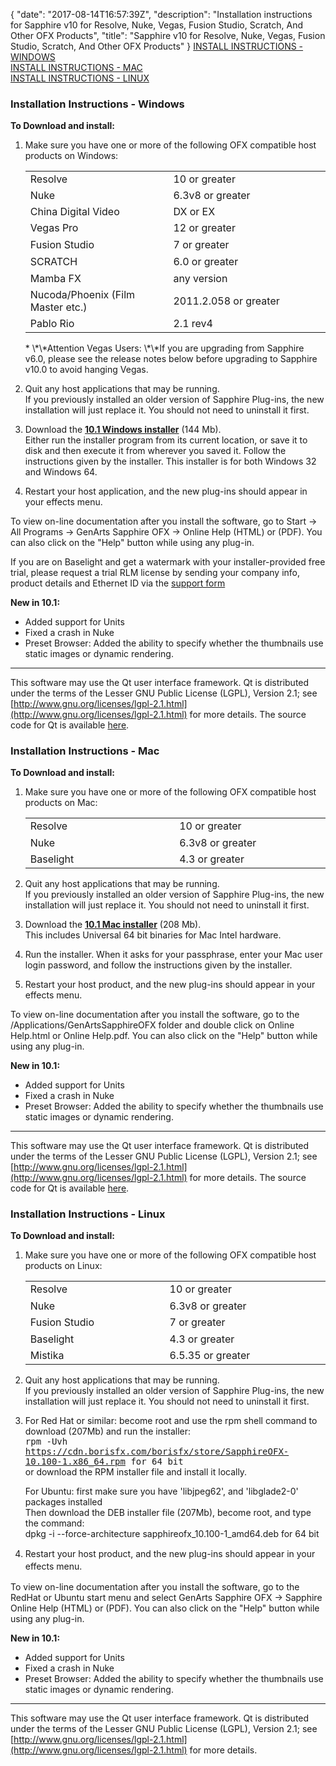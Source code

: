 {
  "date": "2017-08-14T16:57:39Z",
  "description": "Installation instructions for Sapphire v10 for Resolve, Nuke, Vegas, Fusion Studio, Scratch, And Other OFX Products",
  "title": "Sapphire v10 for Resolve, Nuke, Vegas, Fusion Studio, Scratch, And Other OFX Products"
}
[INSTALL INSTRUCTIONS - WINDOWS](#windows)  
[INSTALL INSTRUCTIONS - MAC](#mac)  
[INSTALL INSTRUCTIONS - LINUX](#linux)

### Installation Instructions - Windows

<a name="windows"></a>

**To Download and install:**

1. Make sure you have one or more of the following OFX compatible host products on Windows:

   <table border="0" cellpadding="0" cellspacing="0">

   <tbody>

   <tr>

   <td style="width: 442px;">Resolve</td>

   <td style="width: 614px;">10 or greater</td>

   </tr>

   <tr>

   <td style="width: 442px;">Nuke</td>

   <td style="width: 614px;">6.3v8 or greater</td>

   </tr>

   <tr>

   <td style="width: 442px;">China Digital Video</td>

   <td style="width: 614px;">DX or EX</td>

   </tr>

   <tr>

   <td style="width: 442px;"><span style="line-height: 20.7999992370605px;">Vegas Pro</span></td>

   <td style="width: 614px;"><span style="line-height: 20.7999992370605px;">12 or greater</span></td>

   </tr>

   <tr>

   <td style="width: 442px;"><span style="line-height: 20.7999992370605px;">Fusion Studio</span></td>

   <td style="width: 614px;"><span style="line-height: 20.7999992370605px;">7 or greater</span></td>

   </tr>

   <tr>

   <td style="width: 442px;"><span style="line-height: 20.7999992370605px;">SCRATCH</span></td>

   <td style="width: 614px;"><span style="line-height: 20.7999992370605px;">6.0 or greater</span></td>

   </tr>

   <tr>

   <td style="width: 442px;">Mamba FX</td>

   <td style="width: 614px;">any version</td>

   </tr>

   <tr>

   <td style="width: 442px;">Nucoda/Phoenix (Film Master etc.)</td>

   <td style="width: 614px;">2011.2.058 or greater</td>

   </tr>

   <tr>

   <td style="width: 442px;">Pablo Rio</td>

   <td style="width: 614px;">2.1 rev4</td>

   </tr>

   </tbody>

   </table>
   * \*\*Attention Vegas Users: \*\*If you are upgrading from Sapphire v6.0, please see the release notes below before upgrading to Sapphire v10.0 to avoid hanging Vegas.
2. Quit any host applications that may be running.  
   If you previously installed an older version of Sapphire Plug-ins, the new installation will just replace it. You should not need to uninstall it first.
3. Download the [**10.1 Windows installer**](/legacy-downloads/?&product=Sapphire "Sapphire installer for Windows") (144 Mb).  
   Either run the installer program from its current location, or save it to disk and then execute it from wherever you saved it. Follow the instructions given by the installer. This installer is for both Windows 32 and Windows 64.
4. Restart your host application, and the new plug-ins should appear in your effects menu.

To view on-line documentation after you install the software, go to Start -> All Programs -> GenArts Sapphire OFX -> Online Help (HTML) or (PDF). You can also click on the "Help" button while using any plug-in.

If you are on Baselight and get a watermark with your installer-provided free trial, please request a trial RLM license by sending your company info, product details and Ethernet ID via the [support form](/support/open-a-case/)

**New in 10.1:**

* Added support for Units
* Fixed a crash in Nuke
* Preset Browser: Added the ability to specify whether the thumbnails use static images or dynamic rendering.

---

This software may use the Qt user interface framework. Qt is distributed under the terms of the Lesser GNU Public License (LGPL), Version 2.1; see [http://www.gnu.org/licenses/lgpl-2.1.html](http://www.gnu.org/licenses/lgpl-2.1.html) for more details. The source code for Qt is available [here](https://cdn.borisfx.com/downloads/?&product=Sapphire&host=OFX%20Hosts).

### Installation Instructions - Mac

<a name="mac"></a>

**To Download and install:**

1. Make sure you have one or more of the following OFX compatible host products on Mac:

   <table border="0" cellpadding="0" cellspacing="0">

   <tbody>

   <tr>

   <td style="width: 355px;"><span style="line-height: 20.7999992370605px;">Resolve</span></td>

   <td style="width: 388px;"><span style="line-height: 20.7999992370605px;">10 or greater</span></td>

   </tr>

   <tr>

   <td style="width: 355px;">Nuke</td>

   <td style="width: 388px;">6.3v8 or greater</td>

   </tr>

   <tr>

   <td style="width: 355px;">Baselight   </td>

   <td style="width: 388px;">4.3 or greater</td>

   </tr>

   </tbody>

   </table>
2. Quit any host applications that may be running.  
   If you previously installed an older version of Sapphire Plug-ins, the new installation will just replace it. You should not need to uninstall it first.
3. Download the [**10.1 Mac installer**](/legacy-downloads/?&product=Sapphire "Sapphire v10 installer") (208 Mb).  
   This includes Universal 64 bit binaries for Mac Intel hardware.
4. Run the installer. When it asks for your passphrase, enter your Mac user login password, and follow the instructions given by the installer.
5. Restart your host product, and the new plug-ins should appear in your effects menu.

To view on-line documentation after you install the software, go to the /Applications/GenArtsSapphireOFX folder and double click on Online Help.html or Online Help.pdf. You can also click on the "Help" button while using any plug-in.

**New in 10.1:**

* Added support for Units
* Fixed a crash in Nuke
* Preset Browser: Added the ability to specify whether the thumbnails use static images or dynamic rendering.

---

This software may use the Qt user interface framework. Qt is distributed under the terms of the Lesser GNU Public License (LGPL), Version 2.1; see [http://www.gnu.org/licenses/lgpl-2.1.html](http://www.gnu.org/licenses/lgpl-2.1.html) for more details. The source code for Qt is available [here](https://cdn.borisfx.com/downloads/?&product=Sapphire&host=OFX%20Hosts).

### Installation Instructions - Linux

<a name="linux"></a>

**To Download and install:**

1. Make sure you have one or more of the following OFX compatible host products on Linux:

   <table border="0" cellpadding="0" cellspacing="0">

   <tbody>

   <tr>

   <td style="width: 368px;"><span style="line-height: 20.7999992370605px;">Resolve</span></td>

   <td style="width: 484px;"><span style="line-height: 20.7999992370605px;">10 or greater</span></td>

   </tr>

   <tr>

   <td style="width: 368px;">Nuke</td>

   <td style="width: 484px;">6.3v8 or greater</td>

   </tr>

   <tr>

   <td style="width: 368px;"><span style="line-height: 20.7999992370605px;">Fusion Studio</span></td>

   <td style="width: 484px;"><span style="line-height: 20.7999992370605px;">7 or greater</span></td>

   </tr>

   <tr>

   <td style="width: 368px;">Baselight   </td>

   <td style="width: 484px;">4.3 or greater</td>

   </tr>

   <tr>

   <td style="width: 368px;">Mistika</td>

   <td style="width: 484px;">6.5.35 or greater</td>

   </tr>

   </tbody>

   </table>
2. Quit any host applications that may be running.  
   If you previously installed an older version of Sapphire Plug-ins, the new installation will just replace it. You should not need to uninstall it first.
3. For Red Hat or similar: become root and use the rpm shell command to download (207Mb) and run the installer:  
   <span style="font-family: monospace; ">rpm -Uvh https://cdn.borisfx.com/borisfx/store/SapphireOFX-10.100-1.x86_64.rpm for 64 bit</span>  
   or download the RPM installer file and install it locally.

   For Ubuntu: first make sure you have 'libjpeg62', and 'libglade2-0' packages installed  
   Then download the DEB installer file (207Mb), become root, and type the command:  
   dpkg -i --force-architecture sapphireofx_10.100-1_amd64.deb for 64 bit
4. <span style="line-height: 20px;">Restart your host product, and the new plug-ins should appear in your effects menu.</span>

To view on-line documentation after you install the software, go to the RedHat or Ubuntu start menu and select GenArts Sapphire OFX -> Sapphire Online Help (HTML) or (PDF). You can also click on the "Help" button while using any plug-in.

**New in 10.1:**

* Added support for Units
* Fixed a crash in Nuke
* Preset Browser: Added the ability to specify whether the thumbnails use static images or dynamic rendering.

---

This software may use the Qt user interface framework. Qt is distributed under the terms of the Lesser GNU Public License (LGPL), Version 2.1; see [http://www.gnu.org/licenses/lgpl-2.1.html](http://www.gnu.org/licenses/lgpl-2.1.html) for more details. 
